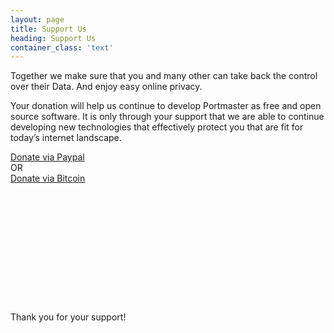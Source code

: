 ```yaml
---
layout: page
title: Support Us
heading: Support Us
container_class: 'text'
---
```


<div class="ui basic segment">
  <p>
    Together we make sure that you and many other can take back the control over their Data.
    And enjoy easy online privacy.
  </p>

  <p>
    Your donation will help us continue to develop Portmaster as free and open source software. It is only through your support that we are able to continue developing new technologies that effectively protect you that are fit for today’s internet landscape.
  </p>
</div>

<div class="ui placeholder segment" style="min-height: 16rem !important;">
  <div class="ui center aligned grid">
    <div class="middle aligned row">
      <div class="column">
        <div class="ui second header">
          <a href="{{ site.donations.paypal.url }}" class="ui safing-primary button" target="blank">
            <i class="paypal icon"></i>
            Donate via Paypal
          </a>
        </div>
      </div>
    </div>
    <div class="ui horizontal divider">OR</div>
    <div class="middle aligned row">
      <div class="column">
        <div class="ui second header">
          <a href="{{ site.donations.bitcoin.url }}" class="ui safing-primary button" target="blank">
            <i class="bitcoin icon"></i>
            Donate via Bitcoin
          </a>
        </div>
      </div>
    </div>
  </div>
</div>
<div class="ui center aligned basic segment">
  <div class="ui second header">
    Thank you for your support!
  </div>
</div>
